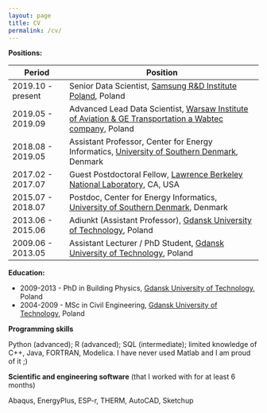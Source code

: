 ```yaml
---
layout: page
title: CV
permalink: /cv/
---
```


**Positions:**

Period              | Position
--------------------|-------------------
2019.10 - present   | Senior Data Scientist, [Samsung R&D Institute Poland](https://research.samsung.com/srpol), Poland
2019.05 - 2019.09   | Advanced Lead Data Scientist, [Warsaw Institute of Aviation & GE Transportation a Wabtec company](https://ilot.edu.pl/en), Poland
2018.08 - 2019.05   | Assistant Professor, Center for Energy Informatics, [University of Southern Denmark](https://www.sdu.dk/en), Denmark
2017.02 - 2017.07   | Guest Postdoctoral Fellow, [Lawrence Berkeley National Laboratory](https://www.lbl.gov/), CA, USA
2015.07 - 2018.07   | Postdoc, Center for Energy Informatics, [University of Southern Denmark](https://www.sdu.dk/en), Denmark
2013.06 - 2015.06   | Adiunkt (Assistant Professor), [Gdansk University of Technology](https://pg.edu.pl/welcome), Poland
2009.06 - 2013.05   | Assistant Lecturer / PhD Student, [Gdansk University of Technology](https://pg.edu.pl/welcome), Poland

**Education:**

* 2009-2013 - PhD in Building Physics, [Gdansk University of Technology](https://pg.edu.pl/welcome), Poland
* 2004-2009 - MSc in Civil Engineering, [Gdansk University of Technology](https://pg.edu.pl/welcome), Poland

**Programming skills**

Python (advanced); R (advanced); SQL (intermediate); limited knowledge of C++, Java, FORTRAN, Modelica. I have never used Matlab and I am proud of it ;)

**Scientific and engineering software** (that I worked with for at least 6 months)

Abaqus, EnergyPlus, ESP-r, THERM, AutoCAD, Sketchup
